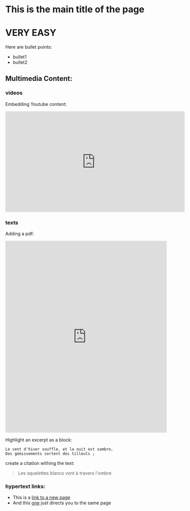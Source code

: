 # This is the main title of the page

# VERY EASY

Here are bullet points:
- bullet1
- bullet2

## Multimedia Content:


###  videos

Embedding Youtube content:

<iframe width="560" height="315" src="https://www.youtube.com/embed/rZwNb11n9zk" frameborder="0" allowfullscreen></iframe>

### texts

Adding a pdf:

<iframe class="scribd_iframe_embed" src="https://www.scribd.com/embeds/341852935/content?start_page=1&view_mode=scroll&access_key=key-QBYckJevb4n2sVehoVJU&show_recommendations=true" data-auto-height="false" data-aspect-ratio="0.7068965517241379" scrolling="no" id="doc_93562" width="100%" height="600" frameborder="0"></iframe>

Highlight an excerpt as a block:
```
Le vent d'hiver souffle, et la nuit est sombre, 
Des gémissements sortent des tilleuls ; 
```
create a citation withing the text:

> Les squelettes blancs vont à travers l'ombre

### hypertext links:

- This is a [link to a new page](newpage.md)
- And this [one](index) just directs you to the same page
